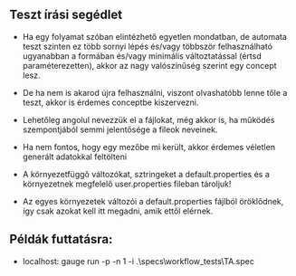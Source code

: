 ## Teszt írási segédlet

* Ha egy folyamat szóban elintézhető egyetlen mondatban, de automata teszt szinten ez több sornyi lépés és/vagy többször felhasználható ugyanabban a formában és/vagy minimális változtatással (értsd paraméterezetten), akkor az nagy valószínűség szerint egy concept lesz.

* De ha nem is akarod újra felhasználni, viszont olvashatóbb lenne tőle a teszt, akkor is érdemes conceptbe kiszervezni.

* Lehetőleg angolul nevezzük el a fájlokat, még akkor is, ha működés szempontjából semmi jelentősége a fileok neveinek.

* Ha nem fontos, hogy egy mezőbe mi került, akkor érdemes véletlen generált adatokkal feltölteni

* A környezetfüggő változókat, sztringeket a default.properties és a környezetnek megfelelő user.properties fileban tároljuk!

* Az egyes környezetek változói a default.properties fájlból öröklődnek, így csak azokat kell itt megadni, amik ettől elérnek.

## Példák futtatásra:

* localhost: gauge run -p -n 1 -i .\specs\workflow_tests\TA.spec